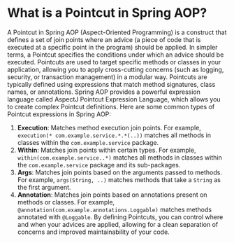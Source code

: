 # What is a Pointcut in Spring AOP?
A Pointcut in Spring AOP (Aspect-Oriented Programming) is a construct that defines a set of join points where an advice (a piece of code that is executed at a specific point in the program) should be applied. In simpler terms, a Pointcut specifies the conditions under which an advice should be executed. Pointcuts are used to target specific methods or classes in your application, allowing you to apply cross-cutting concerns (such as logging, security, or transaction management) in a modular way.
Pointcuts are typically defined using expressions that match method signatures, class names, or annotations. Spring AOP provides a powerful expression language called AspectJ Pointcut Expression Language, which allows you to create complex Pointcut definitions.
Here are some common types of Pointcut expressions in Spring AOP:
1. **Execution**: Matches method execution join points. For example, `execution(* com.example.service.*.*(..))` matches all methods in classes within the `com.example.service` package.
2. **Within**: Matches join points within certain types. For example, `within(com.example.service..*)` matches all methods in classes within the `com.example.service` package and its sub-packages.
3. **Args**: Matches join points based on the arguments passed to methods. For example, `args(String, ..)` matches methods that take a `String` as the first argument.
4. **Annotation**: Matches join points based on annotations present on methods or classes. For example, `@annotation(com.example.annotations.Loggable)` matches methods annotated with `@Loggable`.
By defining Pointcuts, you can control where and when your advices are applied, allowing for a clean separation of concerns and improved maintainability of your code.
